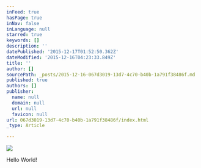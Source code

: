 ```yaml
---
inFeed: true
hasPage: true
inNav: false
inLanguage: null
starred: true
keywords: []
description: ''
datePublished: '2015-12-17T01:52:50.362Z'
dateModified: '2015-12-16T04:23:33.849Z'
title: ''
author: []
sourcePath: _posts/2015-12-16-067d3019-13d7-4c70-b40b-1a791f38486f.md
published: true
authors: []
publisher:
  name: null
  domain: null
  url: null
  favicon: null
url: 067d3019-13d7-4c70-b40b-1a791f38486f/index.html
_type: Article

---
```

![](https://the-grid-user-content.s3-us-west-2.amazonaws.com/b1f25498-414b-4087-ae9f-05e2f052b044.JPG)

Hello World!
